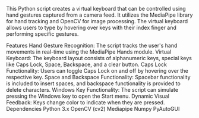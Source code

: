 This Python script creates a virtual keyboard that can be controlled using hand gestures captured from a camera feed. It utilizes the MediaPipe library for hand tracking and OpenCV for image processing. The virtual keyboard allows users to type by hovering over keys with their index finger and performing specific gestures.

Features
Hand Gesture Recognition: The script tracks the user's hand movements in real-time using the MediaPipe Hands module.
Virtual Keyboard: The keyboard layout consists of alphanumeric keys, special keys like Caps Lock, Space, Backspace, and a clear button.
Caps Lock Functionality: Users can toggle Caps Lock on and off by hovering over the respective key.
Space and Backspace Functionality: Spacebar functionality is included to insert spaces, and backspace functionality is provided to delete characters.
Windows Key Functionality: The script can simulate pressing the Windows key to open the Start menu.
Dynamic Visual Feedback: Keys change color to indicate when they are pressed.
Dependencies
Python 3.x
OpenCV (cv2)
Mediapipe
Numpy
PyAutoGUI

